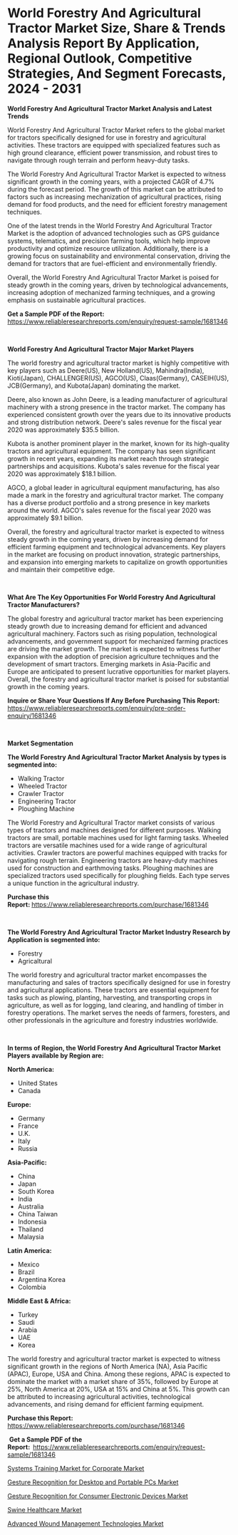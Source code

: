 <p><h1>World Forestry And Agricultural Tractor Market Size, Share & Trends Analysis Report By Application, Regional Outlook, Competitive Strategies, And Segment Forecasts, 2024 - 2031</h1></p><p><strong>World Forestry And Agricultural Tractor Market Analysis and Latest Trends</strong></p>
<p><p>World Forestry And Agricultural Tractor Market refers to the global market for tractors specifically designed for use in forestry and agricultural activities. These tractors are equipped with specialized features such as high ground clearance, efficient power transmission, and robust tires to navigate through rough terrain and perform heavy-duty tasks.</p><p>The World Forestry And Agricultural Tractor Market is expected to witness significant growth in the coming years, with a projected CAGR of 4.7% during the forecast period. The growth of this market can be attributed to factors such as increasing mechanization of agricultural practices, rising demand for food products, and the need for efficient forestry management techniques.</p><p>One of the latest trends in the World Forestry And Agricultural Tractor Market is the adoption of advanced technologies such as GPS guidance systems, telematics, and precision farming tools, which help improve productivity and optimize resource utilization. Additionally, there is a growing focus on sustainability and environmental conservation, driving the demand for tractors that are fuel-efficient and environmentally friendly.</p><p>Overall, the World Forestry And Agricultural Tractor Market is poised for steady growth in the coming years, driven by technological advancements, increasing adoption of mechanized farming techniques, and a growing emphasis on sustainable agricultural practices.</p></p>
<p><strong>Get a Sample PDF of the Report:&nbsp;</strong> <a href="https://www.reliableresearchreports.com/enquiry/request-sample/1681346">https://www.reliableresearchreports.com/enquiry/request-sample/1681346</a></p>
<p>&nbsp;</p>
<p><strong>World Forestry And Agricultural Tractor Major Market Players</strong></p>
<p><p>The world forestry and agricultural tractor market is highly competitive with key players such as Deere(US), New Holland(US), Mahindra(India), Kioti(Japan), CHALLENGER(US), AGCO(US), Claas(Germany), CASEIH(US), JCB(Germany), and Kubota(Japan) dominating the market. </p><p>Deere, also known as John Deere, is a leading manufacturer of agricultural machinery with a strong presence in the tractor market. The company has experienced consistent growth over the years due to its innovative products and strong distribution network. Deere's sales revenue for the fiscal year 2020 was approximately $35.5 billion.</p><p>Kubota is another prominent player in the market, known for its high-quality tractors and agricultural equipment. The company has seen significant growth in recent years, expanding its market reach through strategic partnerships and acquisitions. Kubota's sales revenue for the fiscal year 2020 was approximately $18.1 billion.</p><p>AGCO, a global leader in agricultural equipment manufacturing, has also made a mark in the forestry and agricultural tractor market. The company has a diverse product portfolio and a strong presence in key markets around the world. AGCO's sales revenue for the fiscal year 2020 was approximately $9.1 billion.</p><p>Overall, the forestry and agricultural tractor market is expected to witness steady growth in the coming years, driven by increasing demand for efficient farming equipment and technological advancements. Key players in the market are focusing on product innovation, strategic partnerships, and expansion into emerging markets to capitalize on growth opportunities and maintain their competitive edge.</p></p>
<p>&nbsp;</p>
<p><strong>What Are The Key Opportunities For World Forestry And Agricultural Tractor Manufacturers?</strong></p>
<p><p>The global forestry and agricultural tractor market has been experiencing steady growth due to increasing demand for efficient and advanced agricultural machinery. Factors such as rising population, technological advancements, and government support for mechanized farming practices are driving the market growth. The market is expected to witness further expansion with the adoption of precision agriculture techniques and the development of smart tractors. Emerging markets in Asia-Pacific and Europe are anticipated to present lucrative opportunities for market players. Overall, the forestry and agricultural tractor market is poised for substantial growth in the coming years.</p></p>
<p><strong>Inquire or Share Your Questions If Any Before Purchasing This Report:</strong> <a href="https://www.reliableresearchreports.com/enquiry/pre-order-enquiry/1681346">https://www.reliableresearchreports.com/enquiry/pre-order-enquiry/1681346</a></p>
<p>&nbsp;</p>
<p><strong>Market Segmentation</strong></p>
<p><strong>The World Forestry And Agricultural Tractor Market Analysis by types is segmented into:</strong></p>
<p><ul><li>Walking Tractor</li><li>Wheeled Tractor</li><li>Crawler Tractor</li><li>Engineering Tractor</li><li>Ploughing Machine</li></ul></p>
<p><p>The World Forestry and Agricultural Tractor market consists of various types of tractors and machines designed for different purposes. Walking tractors are small, portable machines used for light farming tasks. Wheeled tractors are versatile machines used for a wide range of agricultural activities. Crawler tractors are powerful machines equipped with tracks for navigating rough terrain. Engineering tractors are heavy-duty machines used for construction and earthmoving tasks. Ploughing machines are specialized tractors used specifically for ploughing fields. Each type serves a unique function in the agricultural industry.</p></p>
<p><strong>Purchase this Report:&nbsp;</strong><a href="https://www.reliableresearchreports.com/purchase/1681346">https://www.reliableresearchreports.com/purchase/1681346</a></p>
<p>&nbsp;</p>
<p><strong>The World Forestry And Agricultural Tractor Market Industry Research by Application is segmented into:</strong></p>
<p><ul><li>Forestry</li><li>Agricaltural</li></ul></p>
<p><p>The world forestry and agricultural tractor market encompasses the manufacturing and sales of tractors specifically designed for use in forestry and agricultural applications. These tractors are essential equipment for tasks such as plowing, planting, harvesting, and transporting crops in agriculture, as well as for logging, land clearing, and handling of timber in forestry operations. The market serves the needs of farmers, foresters, and other professionals in the agriculture and forestry industries worldwide.</p></p>
<p>&nbsp;</p>
<p><strong>In terms of Region, the World Forestry And Agricultural Tractor Market Players available by Region are:</strong></p>
<p>
    <p> <strong> North America: </strong>
        <ul>
            <li>United States</li>
            <li>Canada</li>
        </ul>
        </p> 
    <p> <strong> Europe: </strong>
        <ul>
            <li>Germany</li>
            <li>France</li>
            <li>U.K.</li>
            <li>Italy</li>
            <li>Russia</li>
        </ul>
        </p> 
    <p> <strong> Asia-Pacific: </strong>
        <ul>
            <li>China</li>
            <li>Japan</li>
            <li>South Korea</li>
            <li>India</li>
            <li>Australia</li>
            <li>China Taiwan</li>
            <li>Indonesia</li>
            <li>Thailand</li>
            <li>Malaysia</li>
        </ul>
        </p> 
    <p> <strong> Latin America: </strong>
        <ul>
            <li>Mexico</li>
            <li>Brazil</li>
            <li>Argentina Korea</li>
            <li>Colombia</li>
        </ul>
        </p> 
    <p> <strong> Middle East & Africa: </strong>
        <ul>
            <li>Turkey</li>
            <li>Saudi</li>
            <li>Arabia</li>
            <li>UAE</li>
            <li>Korea</li>
        </ul>
    </p>
    </p>
<p><p>The world forestry and agricultural tractor market is expected to witness significant growth in the regions of North America (NA), Asia Pacific (APAC), Europe, USA and China. Among these regions, APAC is expected to dominate the market with a market share of 35%, followed by Europe at 25%, North America at 20%, USA at 15% and China at 5%. This growth can be attributed to increasing agricultural activities, technological advancements, and rising demand for efficient farming equipment.</p></p>
<p><strong>Purchase this Report: </strong><a href="https://www.reliableresearchreports.com/purchase/1681346">https://www.reliableresearchreports.com/purchase/1681346</a></p>
<p>&nbsp;<strong>Get a Sample PDF of the Report:&nbsp;&nbsp;</strong><a href="https://www.reliableresearchreports.com/enquiry/request-sample/1681346">https://www.reliableresearchreports.com/enquiry/request-sample/1681346</a></p>
<p><strong></strong></p>
<p><p><a href="https://medium.com/@jasonmartin866/systems-training-market-for-corporate-market-size-market-outlook-and-market-forecast-2024-to-aebaecfb54db">Systems Training Market for Corporate Market</a></p><p><a href="https://medium.com/@jeremybates83/gesture-recognition-for-desktop-and-portable-pcs-market-analysis-and-sze-forecasted-for-period-from-cd576a1e3878">Gesture Recognition for Desktop and Portable PCs Market</a></p><p><a href="https://medium.com/@jeremybates83/gesture-recognition-for-consumer-electronic-devices-market-research-report-its-history-and-5d639f4ab6ac">Gesture Recognition for Consumer Electronic Devices Market</a></p><p><a href="https://medium.com/@jasonmartin866/swine-healthcare-market-size-reveals-the-best-marketing-channels-in-global-industry-ae0c80a7958e">Swine Healthcare Market</a></p><p><a href="https://medium.com/@pauladams6h/advanced-wound-management-technologies-market-competitive-analysis-market-trends-and-forecast-to-1e08eea0e150">Advanced Wound Management Technologies Market</a></p></p>